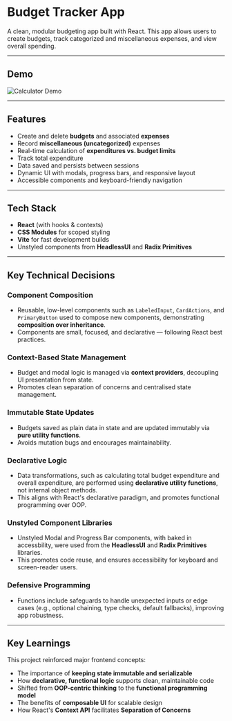 # Budget Tracker App

A clean, modular budgeting app built with React. This app allows users to create budgets, track categorized and miscellaneous expenses, and view overall spending.

---

## Demo

![Calculator Demo](./src/assets/demo.gif)

---

## Features

- Create and delete **budgets** and associated **expenses**
- Record **miscellaneous (uncategorized)** expenses
- Real-time calculation of **expenditures vs. budget limits**
- Track total expenditure
- Data saved and persists between sessions
- Dynamic UI with modals, progress bars, and responsive layout
- Accessible components and keyboard-friendly navigation

---

## Tech Stack

- **React** (with hooks & contexts)
- **CSS Modules** for scoped styling
- **Vite** for fast development builds
- Unstyled components from **HeadlessUI** and **Radix Primitives**

---

## Key Technical Decisions

### Component Composition

- Reusable, low-level components such as `LabeledInput`, `CardActions`, and `PrimaryButton` used to compose new components, demonstrating **composition over inheritance**.
- Components are small, focused, and declarative — following React best practices.

### Context-Based State Management

- Budget and modal logic is managed via **context providers**, decoupling UI presentation from state.
- Promotes clean separation of concerns and centralised state management.

### Immutable State Updates

- Budgets saved as plain data in state and are updated immutably via **pure utility functions**.
- Avoids mutation bugs and encourages maintainability.

### Declarative Logic

- Data transformations, such as calculating total budget expenditure and overall expenditure, are performed using **declarative utility functions**, not internal object methods.
- This aligns with React's declarative paradigm, and promotes functional programming over OOP.

### Unstyled Component Libraries

- Unstyled Modal and Progress Bar components, with baked in accessbility, were used from the **HeadlessUI** and **Radix Primitives** libraries.
- This promotes code reuse, and ensures accessibility for keyboard and screen-reader users.

### Defensive Programming

- Functions include safeguards to handle unexpected inputs or edge cases (e.g., optional chaining, type checks, default fallbacks), improving app robustness.

---

## Key Learnings

This project reinforced major frontend concepts:

- The importance of **keeping state immutable and serializable**
- How **declarative, functional logic** supports clean, maintainable code
- Shifted from **OOP-centric thinking** to the **functional programming model**
- The benefits of **composable UI** for scalable design
- How React's **Context API** facilitates **Separation of Concerns**
